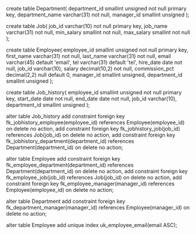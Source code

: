 create table Department(
    department_id smallint unsigned not null primary key,
   department_name varchar(31) not null,
   manager_id smallint unsigned
   );  

create table Job(
    job_id varchar(10) not null primary key,
   job_name varchar(31) not null,
   min_salary smallint not null,
   max_salary smallint not null
   );  
 
create table Employee(
    employee_id smallint unsigned not null primary key,
   first_name varchar(31) not null,
   last_name varchar(31) not null,
   email varchar(45) default 'email',
   tel varchar(31) default 'tel',
   hire_date date not null,
   job_id varchar(10),
   salary decimal(10,2) not null,
   commission_pct decimal(2,2) null default 0,
   manager_id smallint unsigned,
   department_id smallint unsigned
   );  

create table Job_history(
    employee_id smallint unsigned not null primary key,
   start_date date not null,
   end_date date not null,
   job_id varchar(10),
   department_id smallint unsigned
   );  

alter table Job_history
add constraint foreign key fk_jobhistory_employee(employee_id) references Employee(employee_id) on delete no action,
add constraint foreign key fk_jobhistory_job(job_id) references Job(job_id) on delete no action,
add constraint foreign key fk_jobhistory_department(department_id) references Department(department_id) on delete no action;  

alter table Employee
add constraint foreign key fk_employee_department(department_id) references Department(department_id) on delete no action,
add constraint foreign key fk_employee_job(job_id) references Job(job_id) on delete no action,
add constraint foreign key fk_employee_manager(manager_id) references Employee(employee_id) on delete no action;  

alter table Department
add constraint foreign key fk_department_manager(manager_id) references Employee(manager_id) on delete no action;  

alter table Employee
add unique index uk_employee_email(email ASC);
